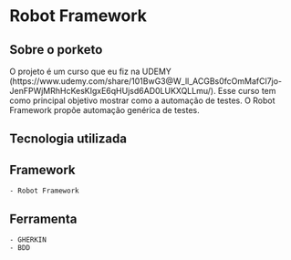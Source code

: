 <h1>Robot Framework</h1>

<h2>Sobre o porketo</h2>
  O projeto é um curso que eu fiz na UDEMY (https://www.udemy.com/share/101BwG3@W_ll_ACGBs0fcOmMafCl7jo-JenFPWjMRhHcKesKIgxE6qHUjsd6AD0LUKXQLLmu/). 
  Esse curso tem como principal objetivo mostrar como a automação de testes. O Robot Framework propõe automação genérica de testes. 

<h2> Tecnologia utilizada</h2>

## Framework
    - Robot Framework 

## Ferramenta
    - GHERKIN 
    - BDD
